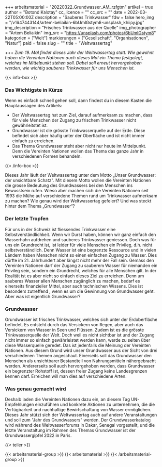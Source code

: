 +++
arbeitsmaterial = "20220322_Grundwasser_AM_rzfgtm"
artikel = true
author = "Botond Kalotay"
cc_licence = ""
cc_src = ""
date = 2022-03-22T05:00:00Z
description = "Sauberes Trinkwasser"
fdw = false
hero_img = "/v1647443144/artem-beliaikin-6bUmlGstym8-unsplash_khiipy.jpg"
img_description = "Frisches Trinkwasser aus der Quelle"
img_photographer = "Artem Beliaikin"
img_src = "https://unsplash.com/photos/6bUmlGstym8"
kategorien = ["Welt"]
markierungen = ["Gesellschaft", "Organisationen", "Natur"]
paid = false
slug = ""
title = "Weltwassertag"

+++
_Zum 19. Mal findet dieses Jahr der Weltwassertag statt. Wie gewohnt haben die Vereinten Nationen auch dieses Mal ein Thema festgelegt, welches im Mittelpunkt stehen soll. Dabei soll erneut hervorgehoben werden, wie wichtig sauberes Trinkwasser für uns Menschen ist._

{{< info-box >}}

<h3>Das Wichtigste in Kürze</h3>

Wenn es einfach schnell gehen soll, dann findest du in diesem Kasten die Hauptaussagen des Artikels:

<ul>

<li>Der Weltwassertag hat zum Ziel, darauf aufmerksam zu machen, dass für viele Menschen der Zugang zu frischem Trinkwasser nicht gewährleitstet ist.</li>

<li>Grundwasser ist die grösste Trinkwasserquelle auf der Erde. Diese befindet sich aber häufig unter der Oberfläche und ist nicht immer einfach zu erreichen.</li>

<li>Das Thema Grundwasser steht aber nicht nur heute im Mittelpunkt. Denn die Vereinten Nationen wollen das Thema das ganze Jahr in verschiedenen Formen behandeln.</li>

</ul>

{{< /info-box >}}

Dieses Jahr läuft der Weltwassertag unter dem Motto „Unser Grundwasser: der unsichtbare Schatz". Mit diesem Motto wollen die Vereinten Nationen die grosse Bedeutung des Grundwassers bei den Menschen ins Bewusstsein rufen. Wieso aber machen sich die Vereinten Nationen seit 1993 die Mühe auf verschiedene Themen rund um Trinkwasser aufmerksam zu machen? Wie genau wird der Weltwassertag gefeiert? Und was steckt hinter dem Thema „Grundwasser“?

### Der letzte Tropfen

Für uns in der Schweiz ist fliessendes Trinkwasser eine Selbstverständlichkeit. Wenn wir Durst haben, können wir ganz einfach den Wasserhahn aufdrehen und sauberes Trinkwasser geniessen. Doch was für uns ein Grundrecht ist, ist leider für viele Menschen ein Privileg, d.h. nicht selbstverständlich. Denn Wasser ist eine begrenzte Ressource und in vielen Ländern haben Menschen nicht so einen einfachen Zugang zu Wasser. Dies dürfte im 21. Jahrhundert aber längst nicht mehr der Fall sein. Gemäss den Vereinten Nationen darf der Zugang zu sauberem Wasser für niemanden ein Privileg sein, sondern ein Grundrecht, welches für alle Menschen gilt. In der Realität ist es aber nicht so einfach dieses Ziel zu erreichen. Denn um sauberes Wasser allen Menschen zugänglich zu machen, bedarf es einerseits finanzieller Mittel, aber auch technischen Wissens. Dies ist besonders zutreffend , wenn es um die Gewinnung von Grundwasser geht. Aber was ist eigentlich Grundwasser?

### Grundwasser

Grundwasser ist frisches Trinkwasser, welches sich unter der Erdoberfläche befindet. Es entsteht durch das Versickern von Regen, aber auch das Versickern von Wasser in Seen und Flüssen. Zudem ist es die grösste Trinkwasserquelle der Welt. Doch weil es nicht sichtbar ist und der Zugang nicht immer so einfach gewährleistet werden kann, werde zu selten über diese Wasserquelle geredet. Das ist jedenfalls die Meinung der Vereinten Nationen. Aus diesem Grund wird unser Grundwasser aus der Sicht von drei verschiedenen Themen angeschaut. Einerseits soll das Grundwasser den Menschen als unsichtbarer Bestandteil von Nahrungsmitteln nähergebracht werden. Andererseits soll auch hervorgehoben werden, dass Grundwasser ein begrenzter Rohstoff ist, dessen freier Zugang keine Landesgrenzen kennen darf. Erreichen will man dies auf verschiedene Arten.

### Was genau gemacht wird

Deshalb laden die Vereinten Nationen dazu ein, an diesem Tag UN-Empfehlungen einzuführen und konkrete Aktionen zu unternehmen, die die Verfügbarkeit und nachhaltige Bewirtschaftung von Wasser ermöglichen. Dieses Jahr stützt sich der Weltwassertag auch auf andere Veranstaltungen und soll zum "Jahr des Grundwassers" werden. Der Grundwasserkatalog wird während des Weltwasserforums in Dakar, Senegal vorgestellt, und die letzte Veranstaltung im Rahmen des Themas Grundwasser ist der Grundwassergipfel 2022 in Paris.

{{< teiler >}}

{{< arbeitsmaterial-group >}}
{{< arbeitsmaterial >}}
{{< /arbeitsmaterial-group >}}